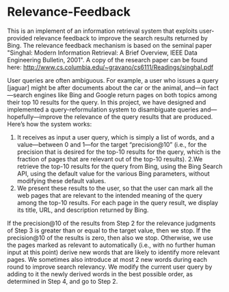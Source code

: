 Relevance-Feedback
==================

This is an implement of an information retrieval system that exploits user-provided relevance feedback to improve the search results returned by Bing. The relevance feedback mechanism is based on the seminal paper "Singhal: Modern Information Retrieval: A Brief Overview, IEEE Data Engineering Bulletin, 2001". A copy of the research paper can be found here: http://www.cs.columbia.edu/~gravano/cs6111/Readings/singhal.pdf

User queries are often ambiguous. For example, a user who issues a query [jaguar] might be after documents about the car or the animal, and—in fact—search engines like Bing and Google return pages on both topics among their top 10 results for the query. In this project, we have designed and implemented a query-reformulation system to disambiguate queries and—hopefully—improve the relevance of the query results that are produced. Here’s how the system works:

1. It receives as input a user query, which is simply a list of words, and a value—between 0 and 1—for the target “precision@10” (i.e., for the precision that is desired for the top-10 results for the query, which is the fraction of pages that are relevant out of the top-10 results).
2.We retrieve the top-10 results for the query from Bing, using the Bing Search API, using the default value for the various Bing parameters, without modifying these default values.
3. We present these results to the user, so that the user can mark all the web pages that are relevant to the intended meaning of the query among the top-10 results. For each page in the query result, we display its title, URL, and description returned by Bing.

If the precision@10 of the results from Step 2 for the relevance judgments of Step 3 is greater than or equal to the target value, then we stop. If the precision@10 of the results is zero, then also we stop. Otherwise, we use the pages marked as relevant to automatically (i.e., with no further human input at this point) derive new words that are likely to identify more relevant pages. We sometimes also introduce at most 2 new words during each round to improve search relevancy. We modify the current user query by adding to it the newly derived words in the best possible order, as determined in Step 4, and go to Step 2.
